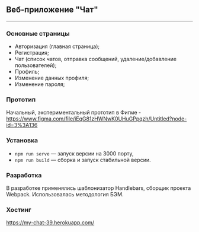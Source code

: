 ## Веб-приложение "Чат"

---

### Основные страницы

- Авторизация (главная страница);
- Регистрация;
- Чат (список чатов, отправка сообщений, удаление/добавление пользователей);
- Профиль;
- Изменение данных профиля;
- Изменение пароля;

### Прототип

Начальный, экспериментальный прототип в Фигме - https://www.figma.com/file/iEqG81zHWNwK0UHuGPpqzh/Untitled?node-id=3%3A136

### Установка

- `npm run serve` — запуск версии на 3000 порту,
- `npm run build` — сборка и запуск стабильной версии.


### Разработка

В разработке применялись шаблонизатор Handlebars, сборщик проекта Webpack. Использовалась методология БЭМ.

### Хостинг

https://my-chat-39.herokuapp.com/
